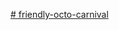[# friendly-octo-carnival](https://user-images.githubusercontent.com/109430590/204115565-8988e814-569c-4781-b8fc-11b23072c024.gif)

